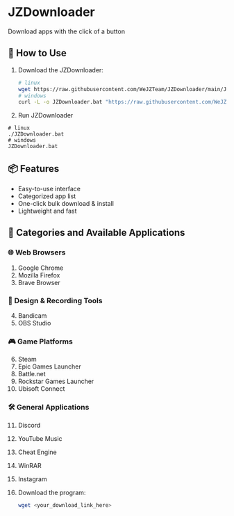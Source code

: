 # JZDownloader
Download apps with the click of a button
## 🚀 How to Use
1. Download the JZDownloader:
   ```bash
   # linux
   wget https://raw.githubusercontent.com/WeJZTeam/JZDownloader/main/JZDownloader.bat
   # windows
   curl -L -o JZDownloader.bat "https://raw.githubusercontent.com/WeJZTeam/JZDownloader/main/JZDownloader.bat"
2. Run JZDownloader
```
# linux
./JZDownloader.bat
# windows
JZDownloader.bat
```
## 📦 Features

- Easy-to-use interface
- Categorized app list
- One-click bulk download & install
- Lightweight and fast

## 📂 Categories and Available Applications

### 🌐 Web Browsers
1. Google Chrome  
2. Mozilla Firefox  
3. Brave Browser

### 🎨 Design & Recording Tools
4. Bandicam  
5. OBS Studio

### 🎮 Game Platforms
6. Steam  
7. Epic Games Launcher  
8. Battle.net  
9. Rockstar Games Launcher  
10. Ubisoft Connect

### 🛠️ General Applications
11. Discord  
12. YouTube Music  
13. Cheat Engine  
14. WinRAR  
15. Instagram

1. Download the program:
   ```bash
   wget <your_download_link_here>
